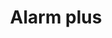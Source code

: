 ---
title: Alarm plus
tags: ["alarm", "plus", "add", "include", "notification", "alert", "reminder"]
icon: alarm-plus
svg: '<svg xmlns="http://www.w3.org/2000/svg" width="24" height="24" fill="none" viewBox="0 0 24 24" stroke-width="1.5" stroke-linecap="round" stroke-linejoin="round" stroke="currentColor"><path d="M3 5.231 6.15 3M21 5.231 17.85 3M20 13a8 8 0 1 1-16 0 8 8 0 0 1 16 0M9.5 13h5M12 10.5v5"/></svg>'
---